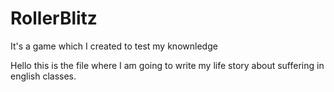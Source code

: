 # RollerBlitz
It's a game which I created to test my knownledge


Hello this is the file where I am going to write my life story about suffering in english classes.
